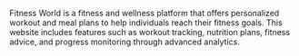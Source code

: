 Fitness World is a fitness and wellness platform that offers personalized workout and meal plans to help individuals reach their fitness goals. 
This website includes features such as workout tracking, nutrition plans, fitness advice, and progress monitoring through advanced analytics.
